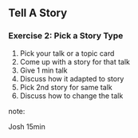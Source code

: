 ## Tell A Story

### Exercise 2: Pick a Story Type

1. Pick your talk or a topic card
2. Come up with a story for that talk
3. Give 1 min talk
4. Discuss how it adapted to story
5. Pick 2nd story for same talk
6. Discuss how to change the talk

note:

Josh
15min
